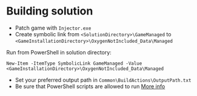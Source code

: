 # Building solution
- Patch game with `Injector.exe`
- Create symbolic link from `<SolutionDirectory>\GameManaged` to `<GameInstallationDirectory>\OxygenNotIncluded_Data\Managed`

Run from PowerShell in solution directory:
    
`New-Item -ItemType SymbolicLink GameManaged -Value <GameInstallationDirectory>\OxygenNotIncluded_Data\Managed`
    
- Set your preferred output path in `Common\BuildActions\OutputPath.txt`
- Be sure that PowerShell scripts are allowed to run [More info](https://docs.microsoft.com/en-us/powershell/module/microsoft.powershell.core/about/about_execution_policies)

